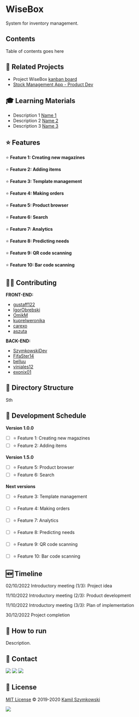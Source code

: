
# WiseBox
System for inventory management.

## Contents
Table of contents goes here

## 🔗 Related Projects
* Project WiseBox [kanban board](https://github.com/users/SzymkowskiDev/projects/7/views/1)
* [Stock Management App - Product Dev](https://docs.google.com/presentation/d/1SaUgI18FyfAL5Uog8QySECC6E3kM6Q4cG24k13o8O6k/edit?usp=sharing)

## 🎓 Learning Materials
* Description 1 [Name 1](http://markdown.github.io)
* Description 2 [Name 2](http://markdown.github.io)
* Description 3 [Name 3](http://markdown.github.io)

## ⭐ Features

⭐ **Feature 1: Creating new magazines**

⭐ **Feature 2: Adding items**

⭐ **Feature 3: Template management**

⭐ **Feature 4: Making orders**

⭐ **Feature 5: Product browser**

⭐ **Feature 6: Search**

⭐ **Feature 7: Analytics**

⭐ **Feature 8: Predicting needs**

⭐ **Feature 9: QR code scanning**

⭐ **Feature 10: Bar code scanning**


## 👨‍💻 Contributing

**FRONT-END:**
- [gustaff122](https://github.com/gustaff122)
- [IgorObrebski](https://github.com/IgorObrebski)
- [OmikM](https://github.com/OmikM)
- [kuprelweronika](https://github.com/kuprelweronika)
- [carexo](https://github.com/carexo)
- [aszuta](https://github.com/aszuta)

**BACK-END:**
- [SzymkowskiDev](https://github.com/SzymkowskiDev)
- [FifaSter14](https://github.com/FifaSter14)
- [belluu](https://github.com/belluu)
- [viniales12](https://github.com/viniales12)
- [exonix01](https://github.com/exonix01)


## 📂 Directory Structure
Sth

## 📅 Development Schedule

**Version 1.0.0**

- [ ] ⭐ Feature 1: Creating new magazines
- [ ] ⭐ Feature 2: Adding items

**Version 1.5.0**

- [ ] ⭐ Feature 5: Product browser
- [ ] ⭐ Feature 6: Search

**Next versions**

- [ ] ⭐ Feature 3: Template management
- [ ] ⭐ Feature 4: Making orders
- [ ] ⭐ Feature 7: Analytics
- [ ] ⭐ Feature 8: Predicting needs
- [ ] ⭐ Feature 9: QR code scanning
- [ ] ⭐ Feature 10: Bar code scanning


## 🆕 Timeline

02/10/2022  Introductory meeting (1/3): Project idea

11/10/2022  Introductory meeting (2/3): Product development

11/10/2022  Introductory meeting (3/3): Plan of implementation

30/12/2022  Project completion

## 🚀 How to run
Description.


## 📧 Contact
[![](https://img.shields.io/twitter/url?label=/kamil-szymkowski/&logo=linkedin&logoColor=%230077B5&style=social&url=https%3A%2F%2Fwww.linkedin.com%2Fin%2Fkamil-szymkowski%2F)](https://www.linkedin.com/in/kamil-szymkowski/) [![](https://img.shields.io/twitter/url?label=@szymkowskidev&logo=medium&logoColor=%23292929&style=social&url=https%3A%2F%2Fmedium.com%2F%40szymkowskidev)](https://medium.com/@szymkowskidev) [![](https://img.shields.io/twitter/url?label=/SzymkowskiDev&logo=github&logoColor=%23292929&style=social&url=https%3A%2F%2Fgithub.com%2FSzymkowskiDev)](https://github.com/SzymkowskiDev)

## 📄 License
[MIT License](https://choosealicense.com/licenses/mit/) ©️ 2019-2020 [Kamil Szymkowski](https://github.com/SzymkowskiDev "Get in touch!")

[![](https://img.shields.io/badge/license-MIT-green?style=plastic)](https://choosealicense.com/licenses/mit/)





